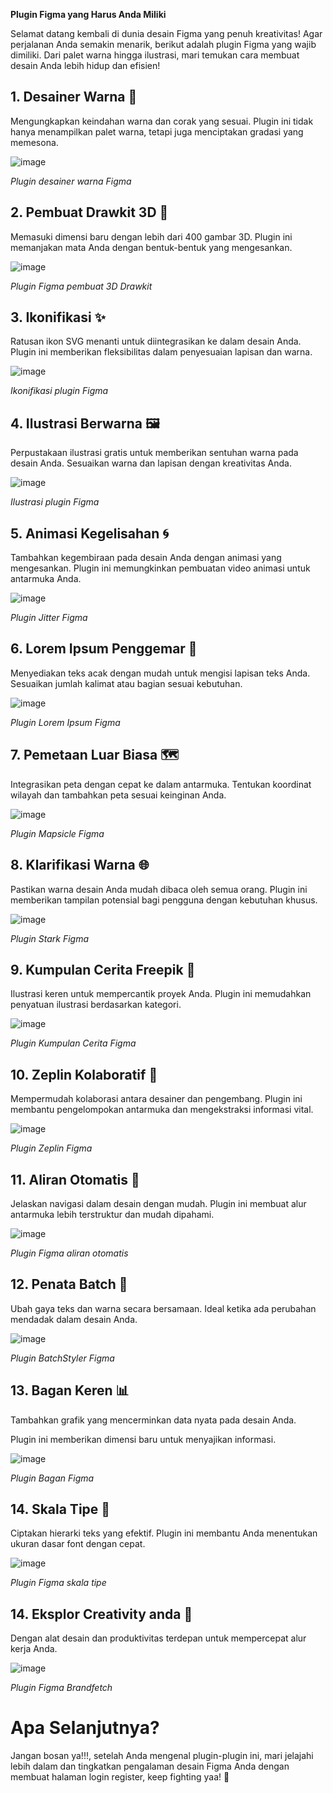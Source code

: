  **Plugin Figma yang Harus Anda Miliki**

Selamat datang kembali di dunia desain Figma yang penuh kreativitas! Agar perjalanan Anda semakin menarik, berikut adalah plugin Figma yang wajib dimiliki. Dari palet warna hingga ilustrasi, mari temukan cara membuat desain Anda lebih hidup dan efisien!

## **1. Desainer Warna 🌈**
   Mengungkapkan keindahan warna dan corak yang sesuai. Plugin ini tidak hanya menampilkan palet warna, tetapi juga menciptakan gradasi yang memesona.

  ![image](https://github.com/Hanifxys/Komandro-Archive/assets/135254497/765f3694-0291-42b0-8ab6-12677a0d48d9)

  *Plugin desainer warna Figma*


## **2. Pembuat Drawkit 3D 🎨**
   Memasuki dimensi baru dengan lebih dari 400 gambar 3D. Plugin ini memanjakan mata Anda dengan bentuk-bentuk yang mengesankan.

  ![image](https://github.com/Hanifxys/Komandro-Archive/assets/135254497/1a645f02-6417-4c5d-b21e-de5d854d7503)

*Plugin Figma pembuat 3D Drawkit*


## **3. Ikonifikasi ✨**
   Ratusan ikon SVG menanti untuk diintegrasikan ke dalam desain Anda. Plugin ini memberikan fleksibilitas dalam penyesuaian lapisan dan warna.

 ![image](https://github.com/Hanifxys/Komandro-Archive/assets/135254497/909fec59-215f-4147-92de-f725ab5f2c61)

 *Ikonifikasi plugin Figma*


## **4. Ilustrasi Berwarna 🖼️**
   Perpustakaan ilustrasi gratis untuk memberikan sentuhan warna pada desain Anda. Sesuaikan warna dan lapisan dengan kreativitas Anda.

![image](https://github.com/Hanifxys/Komandro-Archive/assets/135254497/070355eb-78cc-481f-be76-fb409b74e455)

*Ilustrasi plugin Figma*


## **5. Animasi Kegelisahan 🌀**
   Tambahkan kegembiraan pada desain Anda dengan animasi yang mengesankan. Plugin ini memungkinkan pembuatan video animasi untuk antarmuka Anda.

![image](https://github.com/Hanifxys/Komandro-Archive/assets/135254497/a51149f5-b6b9-471d-b528-a8e575bb5b86)

*Plugin Jitter Figma*


## **6. Lorem Ipsum Penggemar 📜**
   Menyediakan teks acak dengan mudah untuk mengisi lapisan teks Anda. Sesuaikan jumlah kalimat atau bagian sesuai kebutuhan.

![image](https://github.com/Hanifxys/Komandro-Archive/assets/135254497/130b3dd1-2392-41c6-af45-f79a115dc315)

*Plugin Lorem Ipsum Figma*


## **7. Pemetaan Luar Biasa 🗺️**
   Integrasikan peta dengan cepat ke dalam antarmuka. Tentukan koordinat wilayah dan tambahkan peta sesuai keinginan Anda.

 ![image](https://github.com/Hanifxys/Komandro-Archive/assets/135254497/8e020262-c566-4329-8b9e-62101d213c1f)

*Plugin Mapsicle Figma*

## **8. Klarifikasi Warna 🌐**
   Pastikan warna desain Anda mudah dibaca oleh semua orang. Plugin ini memberikan tampilan potensial bagi pengguna dengan kebutuhan khusus.

![image](https://github.com/Hanifxys/Komandro-Archive/assets/135254497/3f023bf6-910d-4411-b4e9-50fcee8c867e)

*Plugin Stark Figma*


## **9. Kumpulan Cerita Freepik 📖**
   Ilustrasi keren untuk mempercantik proyek Anda. Plugin ini memudahkan penyatuan ilustrasi berdasarkan kategori.

![image](https://github.com/Hanifxys/Komandro-Archive/assets/135254497/3974eb05-cbbc-42df-b804-e982a2ca7c64)

*Plugin Kumpulan Cerita Figma*

## **10. Zeplin Kolaboratif 🤝**
   Mempermudah kolaborasi antara desainer dan pengembang. Plugin ini membantu pengelompokan antarmuka dan mengekstraksi informasi vital.

 ![image](https://github.com/Hanifxys/Komandro-Archive/assets/135254497/88d55656-c32d-4575-af9f-f9fd6e4ec0e1)

*Plugin Zeplin Figma*

## **11. Aliran Otomatis 🌊**
   Jelaskan navigasi dalam desain dengan mudah. Plugin ini membuat alur antarmuka lebih terstruktur dan mudah dipahami.

![image](https://github.com/Hanifxys/Komandro-Archive/assets/135254497/81a3a346-c106-4bce-9320-f7c189229bda)

*Plugin Figma aliran otomatis*

## **12. Penata Batch 🔄**
   Ubah gaya teks dan warna secara bersamaan. Ideal ketika ada perubahan mendadak dalam desain Anda.

![image](https://github.com/Hanifxys/Komandro-Archive/assets/135254497/dee35f1c-b6da-4d0e-82da-41496c772c43)

*Plugin BatchStyler Figma*

## **13. Bagan Keren 📊**
   Tambahkan grafik yang mencerminkan data nyata pada desain Anda.

 Plugin ini memberikan dimensi baru untuk menyajikan informasi.

  ![image](https://github.com/Hanifxys/Komandro-Archive/assets/135254497/5de7e952-38f5-46b3-8bf4-b5af67a2e768)

*Plugin Bagan Figma*

## **14. Skala Tipe 📏**
   Ciptakan hierarki teks yang efektif. Plugin ini membantu Anda menentukan ukuran dasar font dengan cepat.

 ![image](https://github.com/Hanifxys/Komandro-Archive/assets/135254497/86666119-3b19-433d-90f5-67f05f8ed04f)

*Plugin Figma skala tipe*

## **14. Eksplor Creativity anda 📏**
   Dengan alat desain dan produktivitas terdepan untuk mempercepat alur kerja Anda.
   
![image](https://github.com/Hanifxys/Komandro-Archive/assets/135254497/9c809e37-3820-47b2-9d14-4e4881e496fc)

*Plugin Figma Brandfetch*

# **Apa Selanjutnya?**
Jangan bosan ya!!!, setelah Anda mengenal plugin-plugin ini, mari jelajahi lebih dalam dan tingkatkan pengalaman desain Figma Anda dengan membuat halaman login register, keep fighting yaa! 🚀
